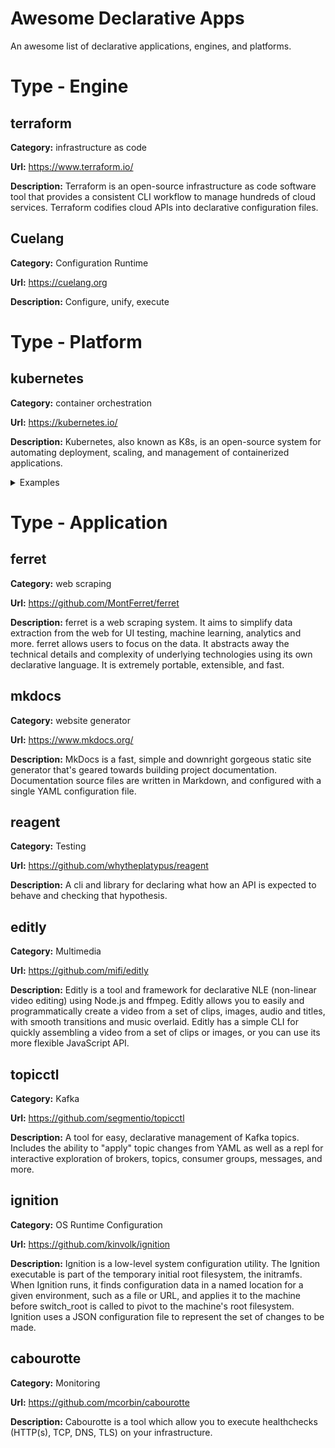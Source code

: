 # Awesome Declarative Apps

An awesome list of declarative applications, engines, and platforms.

<!-- toc -->
<!-- /toc -->


# Type - Engine

## terraform

**Category:** infrastructure as code

**Url:** https://www.terraform.io/

**Description:** Terraform is an open-source infrastructure as code software tool that provides a consistent CLI workflow to manage hundreds of cloud services. Terraform codifies cloud APIs into declarative configuration files.









## Cuelang

**Category:** Configuration Runtime

**Url:** https://cuelang.org

**Description:** Configure, unify, execute




# Type - Platform


## kubernetes

**Category:** container orchestration

**Url:** https://kubernetes.io/

**Description:** Kubernetes, also known as K8s, is an open-source system for automating deployment, scaling, and management of containerized applications.

<details><summary>Examples</summary>

<p>

Example 0 - Basic Deployment

A replica set of 3 pods will be deployed to Kubernetes. Each pod will run the nginx:1.7.9 container image exposing port 80 and be labeled with `app:nginx` for use in service abstraction.

```
apiVersion: apps/v1
kind: Deployment
metadata:
  name: nginx-deployment
  labels:
    app: nginx
spec:
  replicas: 3
  selector:
    matchLabels:
      app: nginx
  template:
    metadata:
      labels:
        app: nginx
    spec:
      containers:
      - name: nginx
        image: nginx:1.7.9
        ports:
        - containerPort: 80
```
</p>

</details>












# Type - Application



## ferret

**Category:** web scraping

**Url:** https://github.com/MontFerret/ferret

**Description:** ferret is a web scraping system. It aims to simplify data extraction from the web for UI testing, machine learning, analytics and more.
ferret allows users to focus on the data. It abstracts away the technical details and complexity of underlying technologies using its own declarative language. It is extremely portable, extensible, and fast.


## mkdocs

**Category:** website generator

**Url:** https://www.mkdocs.org/

**Description:** MkDocs is a fast, simple and downright gorgeous static site generator that's geared towards building project documentation. Documentation source files are written in Markdown, and configured with a single YAML configuration file.


## reagent

**Category:** Testing

**Url:** https://github.com/whytheplatypus/reagent

**Description:** A cli and library for declaring what how an API is expected to behave and checking that hypothesis.


## editly

**Category:** Multimedia

**Url:** https://github.com/mifi/editly

**Description:** Editly is a tool and framework for declarative NLE (non-linear video editing) using Node.js and ffmpeg. Editly allows you to easily and programmatically create a video from a set of clips, images, audio and titles, with smooth transitions and music overlaid.
Editly has a simple CLI for quickly assembling a video from a set of clips or images, or you can use its more flexible JavaScript API.


## topicctl

**Category:** Kafka

**Url:** https://github.com/segmentio/topicctl

**Description:** A tool for easy, declarative management of Kafka topics. Includes the ability to "apply" topic changes from YAML as well as a repl for interactive exploration of brokers, topics, consumer groups, messages, and more.


## ignition

**Category:** OS Runtime Configuration

**Url:** https://github.com/kinvolk/ignition

**Description:** Ignition is a low-level system configuration utility. The Ignition executable is part of the temporary initial root filesystem, the initramfs. When Ignition runs, it finds configuration data in a named location for a given environment, such as a file or URL, and applies it to the machine before switch_root is called to pivot to the machine's root filesystem.
Ignition uses a JSON configuration file to represent the set of changes to be made.



## cabourotte

**Category:** Monitoring

**Url:** https://github.com/mcorbin/cabourotte

**Description:** Cabourotte is a tool which allow you to execute healthchecks (HTTP(s), TCP, DNS, TLS) on your infrastructure.


